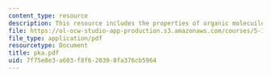 ```yaml
---
content_type: resource
description: This resource includes the properties of organic molecuiles.
file: https://ol-ocw-studio-app-production.s3.amazonaws.com/courses/5-12-organic-chemistry-i-spring-2005/7f75e0e3a603f8f620398fa376cb5964_pka.pdf
file_type: application/pdf
resourcetype: Document
title: pka.pdf
uid: 7f75e0e3-a603-f8f6-2039-8fa376cb5964
---
```

